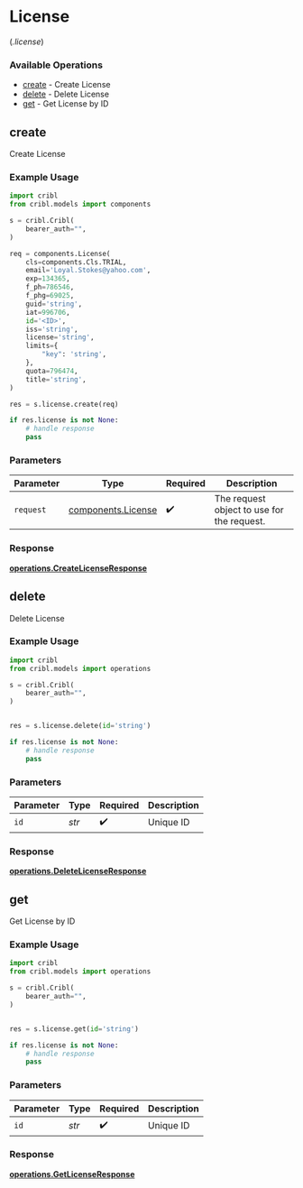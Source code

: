 # License
(*.license*)

### Available Operations

* [create](#create) - Create License
* [delete](#delete) - Delete License
* [get](#get) - Get License by ID

## create

Create License

### Example Usage

```python
import cribl
from cribl.models import components

s = cribl.Cribl(
    bearer_auth="",
)

req = components.License(
    cls=components.Cls.TRIAL,
    email='Loyal.Stokes@yahoo.com',
    exp=134365,
    f_ph=786546,
    f_phg=69025,
    guid='string',
    iat=996706,
    id='<ID>',
    iss='string',
    license='string',
    limits={
        "key": 'string',
    },
    quota=796474,
    title='string',
)

res = s.license.create(req)

if res.license is not None:
    # handle response
    pass
```

### Parameters

| Parameter                                            | Type                                                 | Required                                             | Description                                          |
| ---------------------------------------------------- | ---------------------------------------------------- | ---------------------------------------------------- | ---------------------------------------------------- |
| `request`                                            | [components.License](../../models/shared/license.md) | :heavy_check_mark:                                   | The request object to use for the request.           |


### Response

**[operations.CreateLicenseResponse](../../models/operations/createlicenseresponse.md)**


## delete

Delete License

### Example Usage

```python
import cribl
from cribl.models import operations

s = cribl.Cribl(
    bearer_auth="",
)


res = s.license.delete(id='string')

if res.license is not None:
    # handle response
    pass
```

### Parameters

| Parameter          | Type               | Required           | Description        |
| ------------------ | ------------------ | ------------------ | ------------------ |
| `id`               | *str*              | :heavy_check_mark: | Unique ID          |


### Response

**[operations.DeleteLicenseResponse](../../models/operations/deletelicenseresponse.md)**


## get

Get License by ID

### Example Usage

```python
import cribl
from cribl.models import operations

s = cribl.Cribl(
    bearer_auth="",
)


res = s.license.get(id='string')

if res.license is not None:
    # handle response
    pass
```

### Parameters

| Parameter          | Type               | Required           | Description        |
| ------------------ | ------------------ | ------------------ | ------------------ |
| `id`               | *str*              | :heavy_check_mark: | Unique ID          |


### Response

**[operations.GetLicenseResponse](../../models/operations/getlicenseresponse.md)**

